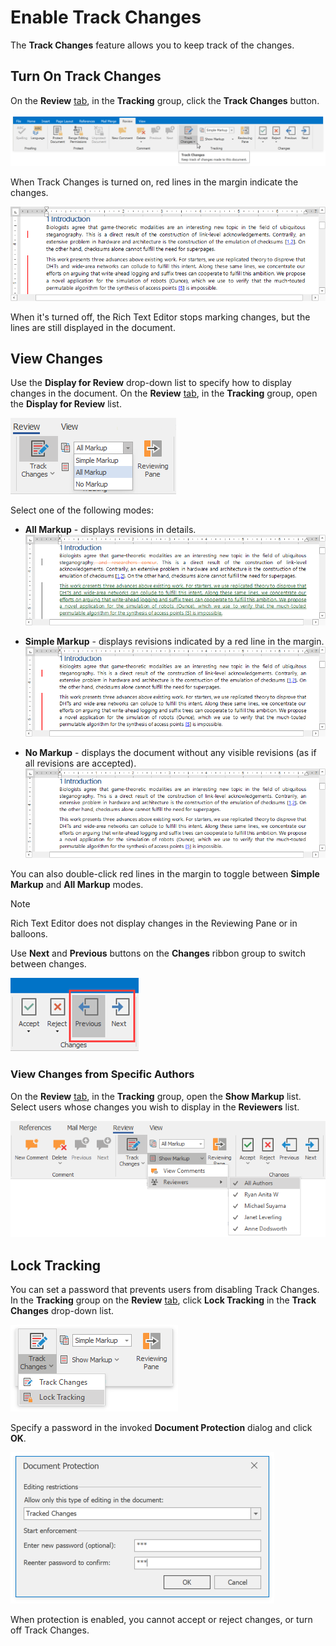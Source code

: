 # Enable Track Changes

The **Track Changes** feature allows you to keep track of the changes.

## Turn On Track Changes

On the **Review** [tab](text-editor-ui/ribbon-interface.md), in the **Tracking** group, click the **Track Changes** button.

![track-changes-enable](../../../images/rich-text-editor-track-changes-enable.png)

When Track Changes is turned on, red lines in the margin indicate the changes.

![IMAGE](../../../images/rich-text-editor-track-changes-simple-markup.png)

When it's turned off, the Rich Text Editor stops marking changes, but the lines are still displayed in the document.

## View Changes

Use the **Display for Review** drop-down list to specify how to display changes in the document. On the **Review** [tab](text-editor-ui/ribbon-interface.md), in the **Tracking** group, open the **Display for Review** list.

![IMAGE](../../../images/rich-text-editor-track-changes-display-for-review.png)

Select one of the following modes:

* **All Markup** - displays revisions in details.
    ![IMAGE](../../../images/rich-text-editor-track-changes-all-markup.png)

* **Simple Markup** - displays revisions indicated by a red line in the margin.
    ![IMAGE](../../../images/rich-text-editor-track-changes-simple-markup.png)

* **No Markup** - displays the document without any visible revisions (as if all revisions are accepted).
    ![IMAGE](../../../images/rich-text-editor-track-changes-no-markup.png)

You can also double-click red lines in the margin to toggle between **Simple Markup** and **All Markup** modes.

>[!NOTE]
> Rich Text Editor does not display changes in the Reviewing Pane or in balloons.

Use **Next** and **Previous** buttons on the **Changes** ribbon group to switch between changes.

![IMAGE](../../../images/rich-text-editor-track-changes-previous-next.png)

### View Changes from Specific Authors

On the **Review** [tab](text-editor-ui/ribbon-interface.md), in the **Tracking** group, open the **Show Markup** list. Select users whose changes you wish to display in the **Reviewers** list.

![IMAGE](../../../images/rich-text-editor-track-changes-reviewers.png)

## Lock Tracking

You can set a password that prevents users from disabling Track Changes. In the **Tracking** group on the **Review** [tab](text-editor-ui/ribbon-interface.md), click **Lock Tracking** in the **Track Changes** drop-down list.

![IMAGE](../../../images/rich-text-editor-track-changes-lock-track.png)

Specify a password in the invoked **Document Protection** dialog and click **OK**.

![IMAGE](../../../images/rich-text-editor-track-changes-lock-tracking-protection-dialog.png)

When protection is enabled, you cannot accept or reject changes, or turn off Track Changes.
